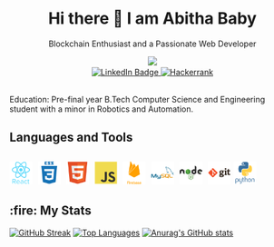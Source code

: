 <h1 align="center"> Hi there 👋 I am Abitha Baby </h1>
<p align="center">Blockchain Enthusiast and a Passionate Web Developer</p>
<div id="header" align="center">
  <img src="https://i.giphy.com/media/v1.Y2lkPTc5MGI3NjExOHl4dnU2bnF3YTZzZWxib3dyajlyNDc1YXE1bjRrOTh3dWk3eWQ2YyZlcD12MV9pbnRlcm5hbF9naWZfYnlfaWQmY3Q9cw/paTz7UZbPfTZFRYnnB/giphy.gif" height=200/>
</div>
<div id="badges" align="center">
  <a href="https://www.linkedin.com/in/abitha-baby">
    <img src="https://img.shields.io/badge/LinkedIn-blue?style=for-the-badge&logo=linkedin&logoColor=white" alt="LinkedIn Badge"/>
  </a>
  <a href="https://www.hackerrank.com/abithababy020">
    <img src="https://img.shields.io/badge/Hackerrank-darkgreen?style=for-the-badge&logo=twitter&logoColor=white" alt="Hackerrank"/>
  </a>
</div>
<img src="https://komarev.com/ghpvc/?username=your-abitha0020&style=flat-square&color=blue" alt=""/>

<p>Education: Pre-final year B.Tech Computer Science and Engineering student with a minor in Robotics and Automation.</p>
<h2>  Languages and Tools <h2>
<div>
  <img src="https://github.com/devicons/devicon/blob/master/icons/react/react-original-wordmark.svg" title="React" alt="React" width="40" height="40"/>&nbsp;
  <img src="https://github.com/devicons/devicon/blob/master/icons/css3/css3-plain-wordmark.svg"  title="CSS3" alt="CSS" width="40" height="40"/>&nbsp;
  <img src="https://github.com/devicons/devicon/blob/master/icons/html5/html5-original.svg" title="HTML5" alt="HTML" width="40" height="40"/>&nbsp;
  <img src="https://github.com/devicons/devicon/blob/master/icons/javascript/javascript-original.svg" title="JavaScript" alt="JavaScript" width="40" height="40"/>&nbsp;
  <img src="https://github.com/devicons/devicon/blob/master/icons/firebase/firebase-plain-wordmark.svg" title="Firebase" alt="Firebase" width="40" height="40"/>&nbsp;
  <img src="https://github.com/devicons/devicon/blob/master/icons/mysql/mysql-original-wordmark.svg" title="MySQL"  alt="MySQL" width="40" height="40"/>&nbsp;
  <img src="https://github.com/devicons/devicon/blob/master/icons/nodejs/nodejs-original-wordmark.svg" title="NodeJS" alt="NodeJS" width="40" height="40"/>&nbsp;
  <img src="https://github.com/devicons/devicon/blob/master/icons/git/git-original-wordmark.svg" title="Git" **alt="Git" width="40" height="40"/>
  <img src="https://github.com/devicons/devicon/blob/master/icons/python/python-original-wordmark.svg" title="Java" alt="Java" width="40" height="40"/>&nbsp;
</div>
<h2> :fire: My Stats </h2>
<a href="https://git.io/streak-stats"><img src="https://github-readme-streak-stats.herokuapp.com?user=abitha0020" alt="GitHub Streak" /></a>
<a href="https://git.io/streak-stats"><img src="https://github-readme-stats.vercel.app/api/top-langs/?username=abitha0020&layout=compact&size_weight=0.5&count_weight=0.5" alt="Top Languages"></a>
<a href="https://git.io/streak-stats"><img src="https://github-readme-stats.vercel.app/api?username=abitha0020" alt="Anurag's GitHub stats"></a>

